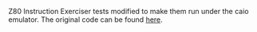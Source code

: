 Z80 Instruction Exerciser tests modified to make them run under the caio emulator.
The original code can be found [here](https://mdfs.net/Software/Z80/Exerciser/).

